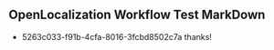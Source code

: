 ## OpenLocalization Workflow Test MarkDown
* 5263c033-f91b-4cfa-8016-3fcbd8502c7a thanks!

<!--HONumber=Jul16_HO4-->


